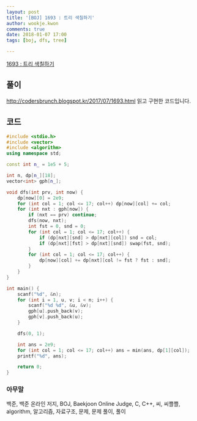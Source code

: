 ```yaml
---
layout: post
title: '[BOJ] 1693 : 트리 색칠하기'
author: wookje.kwon
comments: true
date: 2018-01-07 17:00
tags: [boj, dfs, tree]

---
```


[1693 : 트리 색칠하기](https://www.acmicpc.net/problem/1693)

## 풀이

http://codersbrunch.blogspot.kr/2017/07/1693.html 읽고 구현한 코드입니다.

## 코드

```cpp
#include <stdio.h>
#include <vector>
#include <algorithm>
using namespace std;

const int n_ = 1e5 + 5;

int n, dp[n_][18];
vector<int> gph[n_];

void dfs(int prv, int now) {
	dp[now][0] = 2e9;
	for (int col = 1; col <= 17; col++) dp[now][col] += col;
	for (int nxt : gph[now]) {
		if (nxt == prv) continue;
		dfs(now, nxt);
		int fst = 0, snd = 0;
		for (int col = 1; col <= 17; col++) {
			if (dp[nxt][snd] > dp[nxt][col]) snd = col;
			if (dp[nxt][fst] > dp[nxt][snd]) swap(fst, snd);
		}
		for (int col = 1; col <= 17; col++) {
			dp[now][col] += dp[nxt][col != fst ? fst : snd];
		}
	}
}

int main() {
	scanf("%d", &n);
	for (int i = 1, u, v; i < n; i++) {
		scanf("%d %d", &u, &v);
		gph[u].push_back(v);
		gph[v].push_back(u);
	}

	dfs(0, 1);

	int ans = 2e9;
	for (int col = 1; col <= 17; col++) ans = min(ans, dp[1][col]);
	printf("%d", ans);

	return 0;
}
```

### 아무말  
백준, 백준 온라인 저지, BOJ, Baekjoon Online Judge, C, C++, 씨, 씨쁠쁠, algorithm, 알고리즘, 자료구조, 문제, 문제 풀이, 풀이
